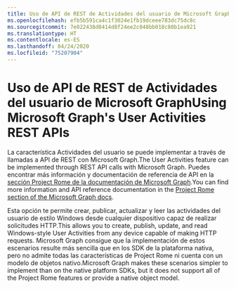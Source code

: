 ```yaml
---
title: Uso de API de REST de Actividades del usuario de Microsoft Graph
ms.openlocfilehash: efb5b591ca4c1f3024e1fb19dceee783dc75dc8c
ms.sourcegitcommit: 7e022438d0414d8f24ee2c048bb018c80b1ea921
ms.translationtype: HT
ms.contentlocale: es-ES
ms.lasthandoff: 04/24/2020
ms.locfileid: "75207904"
---
```

# <a name="using-microsoft-graphs-user-activities-rest-apis"></a><span data-ttu-id="1ca1c-102">Uso de API de REST de Actividades del usuario de Microsoft Graph</span><span class="sxs-lookup"><span data-stu-id="1ca1c-102">Using Microsoft Graph's User Activities REST APIs</span></span>

<span data-ttu-id="1ca1c-103">La característica Actividades del usuario se puede implementar a través de llamadas a API de REST con Microsoft Graph.</span><span class="sxs-lookup"><span data-stu-id="1ca1c-103">The User Activities feature can be implemented through REST API calls with Microsoft Graph.</span></span> <span data-ttu-id="1ca1c-104">Puedes encontrar más información y documentación de referencia de API en la [sección Project Rome de la documentación de Microsoft Graph](https://developer.microsoft.com/graph/docs/api-reference/beta/resources/project_rome_overview#activities).</span><span class="sxs-lookup"><span data-stu-id="1ca1c-104">You can find more information and API reference documentation in the [Project Rome section of the Microsoft Graph docs](https://developer.microsoft.com/graph/docs/api-reference/beta/resources/project_rome_overview#activities).</span></span>

<span data-ttu-id="1ca1c-105">Esta opción te permite crear, publicar, actualizar y leer las actividades del usuario de estilo Windows desde cualquier dispositivo capaz de realizar solicitudes HTTP.</span><span class="sxs-lookup"><span data-stu-id="1ca1c-105">This allows you to create, publish, update, and read Windows-style User Activities from any device capable of making HTTP requests.</span></span> <span data-ttu-id="1ca1c-106">Microsoft Graph consigue que la implementación de estos escenarios resulte más sencilla que en los SDK de la plataforma nativa, pero no admite todas las características de Project Rome ni cuenta con un modelo de objetos nativo.</span><span class="sxs-lookup"><span data-stu-id="1ca1c-106">Microsoft Graph makes these scenarios simpler to implement than on the native platform SDKs, but it does not support all of the Project Rome features or provide a native object model.</span></span>